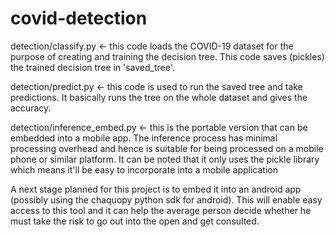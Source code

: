 # covid-detection

detection/classify.py  <- this code loads the COVID-19 dataset for the purpose of creating and training the decision tree. This code saves (pickles) the trained decision tree in 'saved_tree'.

detection/predict.py <- this code is used to run the saved tree and take predictions. It basically runs the tree on the whole dataset and gives the accuracy.

detection/inference_embed.py  <- this is the portable version that can be embedded into a mobile app. The inference process has minimal processing overhead and hence is suitable for being processed on a mobile phone or similar platform. It can be noted that it only uses the pickle library which means it'll be easy to incorporate into a mobile application

A next stage planned for this project is to embed it into an android app (possibly using the chaquopy python sdk for android). This will enable easy access to this tool and it can help the average person decide whether he must take the risk to go out into the open and get consulted.
